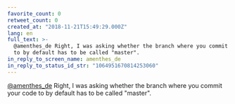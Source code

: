 ```yaml
---
favorite_count: 0
retweet_count: 0
created_at: "2018-11-21T15:49:29.000Z"
lang: en
full_text: >-
  @amenthes_de Right, I was asking whether the branch where you commit your code
  to by default has to be called "master".
in_reply_to_screen_name: amenthes_de
in_reply_to_status_id_str: "1064951670814253060"
---
```


[@amenthes_de](https://twitter.com/amenthes_de) Right, I was asking whether the
branch where you commit your code to by default has to be called "master".
